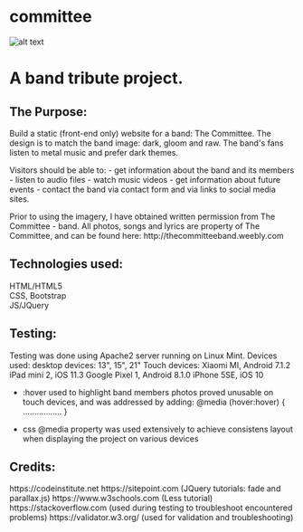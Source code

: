 # committee
![alt text](https://github.com/sadfaerie/committee/blob/master/images/project.png)

<h1>A band tribute project.</h1>

<h2>The Purpose:</h2>

<p>Build a static (front-end only) website for a band: The Committee. 
The design is to match the band image: dark, gloom and raw. 
The band's fans listen to metal music and prefer dark themes.</p>

<p>Visitors should be able to:
- get information about the band and its members
- listen to audio files
- watch music videos 
- get information about future events
- contact the band via contact form and via links to social media sites. </p>


<p>Prior to using the imagery, I have obtained written permission from The Committee - band. 
All photos, songs and lyrics are property of The Committee, and can be found here: http://thecommitteeband.weebly.com</p>


<h2>Technologies used:</h2>
HTML/HTML5<br>
CSS, Bootstrap<br>
JS/JQuery<br>

<h2>Testing:</h2>
Testing was done using Apache2 server running on Linux Mint.
Devices used: desktop devices: 13", 15", 21"
Touch devices: 
Xiaomi MI, Android 7.1.2
iPad mini 2, iOS 11.3
Google Pixel 1, Android 8.1.0
iPhone 5SE, iOS 10

- :hover used to highlight band members photos proved unusable on touch devices, and was addressed by adding: 
  @media (hover:hover) {
  .................
  }

- css @media property was used extensively to achieve consistens layout when displaying the project on various devices


<h2>Credits:</h2>
https://codeinstitute.net
https://sitepoint.com (JQuery tutorials: fade and parallax.js)
https://www.w3schools.com (Less tutorial)
https://stackoverflow.com (used during testing to troubleshoot encountered problems)
https://validator.w3.org/ (used for validation and troubleshooting)

